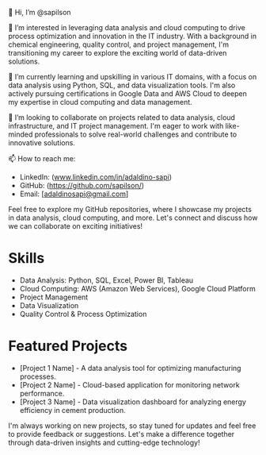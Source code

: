 👋 Hi, I’m @sapilson

👀 I’m interested in leveraging data analysis and cloud computing to drive process optimization and innovation in the IT industry. With a background in chemical engineering, quality control, and project management, I'm transitioning my career to explore the exciting world of data-driven solutions.

🌱 I’m currently learning and upskilling in various IT domains, with a focus on data analysis using Python, SQL, and data visualization tools. I'm also actively pursuing certifications in Google Data and AWS Cloud to deepen my expertise in cloud computing and data management.

💞️ I’m looking to collaborate on projects related to data analysis, cloud infrastructure, and IT project management. I'm eager to work with like-minded professionals to solve real-world challenges and contribute to innovative solutions.

📫 How to reach me:
- LinkedIn: (www.linkedin.com/in/adaldino-sapi)
- GitHub: (https://github.com/sapilson/)
- Email: [adaldinosapi@gmail.com]

Feel free to explore my GitHub repositories, where I showcase my projects in data analysis, cloud computing, and more. Let's connect and discuss how we can collaborate on exciting initiatives!

# Skills
- Data Analysis: Python, SQL, Excel, Power BI, Tableau
- Cloud Computing: AWS (Amazon Web Services), Google Cloud Platform
- Project Management
- Data Visualization
- Quality Control & Process Optimization

# Featured Projects
- [Project 1 Name] - A data analysis tool for optimizing manufacturing processes.
- [Project 2 Name] - Cloud-based application for monitoring network performance.
- [Project 3 Name] - Data visualization dashboard for analyzing energy efficiency in cement production.

I'm always working on new projects, so stay tuned for updates and feel free to provide feedback or suggestions. Let's make a difference together through data-driven insights and cutting-edge technology!


<!---
sapilson/sapilson is a ✨ special ✨ repository because its `README.md` (this file) appears on your GitHub profile.
You can click the Preview link to take a look at your changes.
--->
